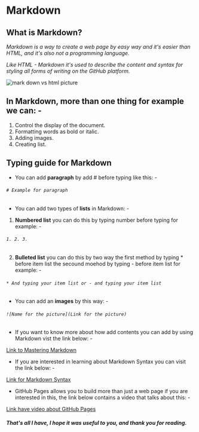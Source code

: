 # Markdown
## What is Markdown?
*Markdown is a way to create a web page by easy way and it's easier than HTML, and it's also not a programming language.*

*Like HTML - Markdown it's used to describe the content and syntax for styling all forms of writing on the GitHub platform.*

![mark down vs html picture](https://thebridge.jp/en/wp-content/uploads/2013/05/markdown-vs-html.png)

## In Markdown, more than one thing for example we can: -
1. Control the display of the document.
2. Formatting words as bold or italic.
3. Adding images.
4. Creating list.

## Typing guide for Markdown
- You can add **paragraph** by add # before typing like this: -

###### `# Example for paragraph`


- You can add two types of **lists** in Markdown: -

1. **Numbered list** you can do this by typing number before typing for example: -

###### `1. 2. 3.` 

2. **Bulleted list** you can do this by two way the first method by typing * before item list the secound moehod by typing - before item list for example: -

###### `* And typing your item list or - and typing your item list`


- You can add an **images** by this way: -
###### `![Name for the picture](Link for the picture)`


- If you want to know more about how add contents you can add by using Markdown vist the link below: -

[Link to Mastering Markdown](https://guides.github.com/features/mastering-markdown/)


- If you are interested in learning about Markdown Syntax you can visit the link below: -

[Link for Markdown Syntax](https://docs.github.com/en/github/writing-on-github/getting-started-with-writing-and-formatting-on-github/basic-writing-and-formatting-syntax)



- GitHub Pages allows you to build more than just a web page if you are interested in this, the link below contains a video that talks about this: -

[Link have video about GitHub Pages](https://www.youtube.com/watch?v=2MsN8gpT6jY)



##### *That's all I have, I hope it was useful to you, and thank you for reading.*
